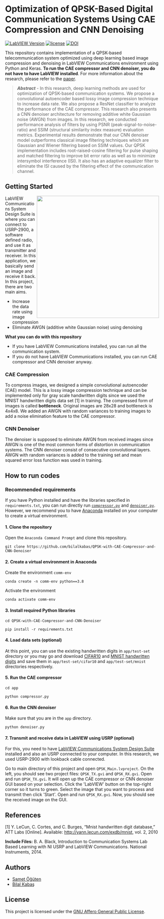# Optimization of QPSK-Based Digital Communication Systems Using CAE Compression and CNN Denoising

[![LabVIEW Version](https://img.shields.io/badge/LabVIEW-Comms%202.0-%234285F4?style=flat-square)](https://www.ni.com/en-tr/support/downloads/software-products/download.labview-communications-system-design-suite.html#306816)
[![license](https://img.shields.io/badge/license-AGPL%203.0-%23F65314?style=flat-square)](LICENSE)
[![DOI](https://img.shields.io/badge/DOI-10.13140/RG.2.2.33830.65602-%239aed00?style=flat-square)](https://www.researchgate.net/publication/349346715_Optimization_of_QPSK-Based_Digital_Communication_Systems_Using_CAE_Compression_and_CNN_Denoising)

This repository contains implementation of a QPSK-based telecommunication system optimized using deep learning based image compression and denoising in LabVIEW Communications environment using Python and Keras. **To run the CAE compressor and CNN denoiser, you do not have to have LabVIEW installed**. For more information about the research, please refer to the [paper]().

> ***Abstract*** - In this research, deep learning methods are used for optimization of QPSK-based communication systems. We propose a convolutional autoencoder based lossy image compression technique to increase data rate. We also propose a ResNet classifier to analyze the performance of the CAE compressor. This research also presents a CNN denoiser architecture for removing additive white Gaussian noise (AWGN) from images. In this research, we conducted performance analysis of filters by using PSNR (peak-signal-to-noise-ratio) and SSIM (structural similarity index measure) evaluation metrics. Experimental results demonstrate that our CNN denoiser model outperforms classical image filtering techniques which are Gaussian and Wiener filtering based on SSIM values. Our QPSK implementation includes root-raised-cosine filtering for pulse shaping and matched filtering to improve bit error ratio as well as to minimize intersymbol interference (ISI). It also has an adaptive equalizer filter to eliminate the ISI caused by the filtering effect of the communication channel.

## Getting Started

<img align="right" width="400" src="https://user-images.githubusercontent.com/53112883/107996910-9a835880-6ff2-11eb-8140-e100847c6d0e.png">

LabVIEW Communications System Design Suite is where you can connect to USRP-2900, a software defined radio, and use it as transmitter and receiver. In this application, we basically send an image and receive it back. In this project, there are two main aims.

- Increase the data rate using image compression
- Eliminate AWGN (additive white Gaussian noise) using denoising

**What you can do with this repository**

- If you have LabVIEW Communications installed, you can run all the communication system.
- If you do not have LabVIEW Communications installed, you can run CAE compressor and CNN denoiser anyway.

### CAE Compression

To compress images, we designed a simple convolutional autoencoder (CAE) model. This is a lossy image compression technique and can be implemented only for gray scale handwritten digits since we used the MNIST handwritten digits data set [1] in training. The compressed form of images is called **bottleneck**. Original images are 28x28 and bottleneck is 4x4x8. We added an AWGN with random variances to training images to add a noise elimination feature to the CAE compressor. 

### CNN Denoiser

The denoiser is supposed to eliminate AWGN from received images since AWGN is one of the most common forms of distortion in communication systems. The CNN denoiser consist of consecutive convolutional layers. AWGN with random variances is added to the training set and mean squared error loss function was used in training.

## How to run codes

### Recommended requirements

If you have Python installed and have the libraries specified in `requirements.txt`, you can run directly run [`compressor.py`](app) and [`denoiser.py`](app). However, we recommend you to have [Anaconda](https://www.anaconda.com/products/individual) installed on your computer to create a virtual environment.

#### 1. Clone the repository

Open the `Anaconda Command Prompt` and clone this repository.

```
git clone https://github.com/bilalkabas/QPSK-with-CAE-Compressor-and-CNN-Denoiser
```

#### 2. Create a virtual environment in Anaconda

Create the environment `comm-env`

```
conda create -n comm-env python==3.8
```

Activate the environment


```
conda activate comm-env
```

#### 3. Install required Python libraries

```
cd QPSK-with-CAE-Compressor-and-CNN-Denoiser

pip install -r requirements.txt
```

#### 4. Load data sets (optional)

At this point, you can use the existing handwritten digits in `app/test-set` directory or you may go and download [CIFAR10](https://www.cs.toronto.edu/~kriz/cifar.html) and [MNIST handwritten digits](http://yann.lecun.com/exdb/mnist/) and save them in `app/test-set/cifar10` and `app/test-set/mnist` directories respectively.

#### 5. Run the CAE compressor

```
cd app

python compressor.py
```

#### 6. Run the CNN denoiser

Make sure that you are in the `app` directory.

```
python denoiser.py
```

#### 7. Transmit and receive data in LabVIEW using USRP (optional)

For this, you need to have [LabVIEW Communications System Design Suite](https://www.ni.com/en-tr/support/downloads/software-products/download.labview-communications-system-design-suite.html#306816) installed and also an USRP connected to your computer. In this research, we used USRP-2900 with lookback cable connected.

Go to main directory of this project and open `QPSK_Main.lvproject`. On the left, you should see two project files: `QPSK_TX.gvi` and `QPSK_RX.gvi`. Open and run `QPSK_TX.gvi`. It will open up the CAE compressor or CNN denoiser GUI based on your selection. Click the 'LabVIEW' button on the top-right corner so it turns to green. Select the image that you want to process and transmit then click 'Start'. Open and run `QPSK_RX.gvi`. Now, you should see the received image on the GUI.

## References

[1] Y. LeCun, C. Cortes, and C. Burges, “Mnist handwritten digit database,” ATT Labs [Online]. Available: http://yann.lecun.com/exdb/mnist, vol. 2, 2010

**Include Files:** B. A. Black, Introduction to Communication Systems Lab Based Learning with NI USRP and LabVIEW Communications. National Instruments, 2014.

## Authors

- [Samet Öğüten](https://github.com/sametoguten)
- [Bilal Kabaş](https://github.com/bilalkabas)

## License

This project is licensed under the [GNU Affero General Public License](LICENSE).
